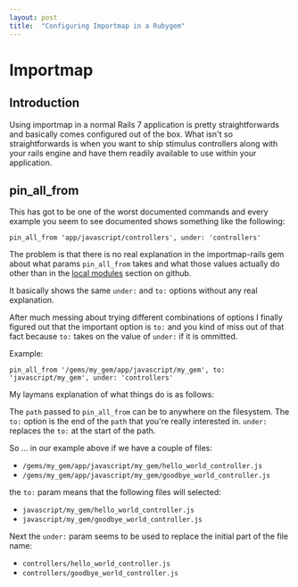 ```yaml
---
layout: post
title:  "Configuring Importmap in a Rubygem"
---
```


# Importmap

## Introduction

Using importmap in a normal Rails 7 application is pretty straightforwards and basically comes configured out of the box.  What isn't so straightforwards is when you want to ship stimulus controllers along with your rails engine and have them readily available to use within your application.

## pin_all_from

This has got to be one of the worst documented commands and every example you seem to see documented shows something like the following:

```
pin_all_from 'app/javascript/controllers', under: 'controllers'
```

The problem is that there is no real explanation in the importmap-rails gem about what params `pin_all_from` takes and what those values actually do other than in the [local modules](https://github.com/rails/importmap-rails?tab=readme-ov-file#local-modules) section on github.

It basically shows the same `under:` and `to:` options without any real explanation.

After much messing about trying different combinations of options I finally figured out that the important option is `to:` and you kind of miss out of that fact because `to:` takes on the value of `under:` if it is ommitted.

Example:

```
pin_all_from '/gems/my_gem/app/javascript/my_gem', to: 'javascript/my_gem', under: 'controllers'
```

My laymans explanation of what things do is as follows:

The `path` passed to `pin_all_from` can be to anywhere on the filesystem.  The `to:` option is the end of the `path` that you're really interested in.  `under:` replaces the `to:` at the start of the path.

So ... in our example above if we have a couple of files:

* `/gems/my_gem/app/javascript/my_gem/hello_world_controller.js` 
* `/gems/my_gem/app/javascript/my_gem/goodbye_world_controller.js` 

the `to:` param means that the following files will selected:

* `javascript/my_gem/hello_world_controller.js` 
* `javascript/my_gem/goodbye_world_controller.js` 

Next the `under:` param seems to be used to replace the initial part of the file name:

* `controllers/hello_world_controller.js` 
* `controllers/goodbye_world_controller.js` 

